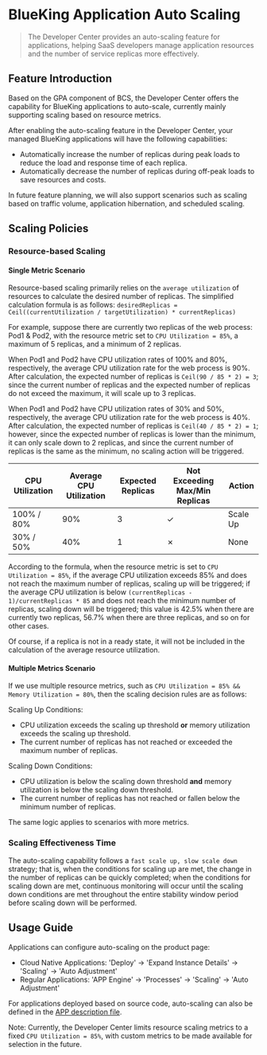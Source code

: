 # BlueKing Application Auto Scaling

> The Developer Center provides an auto-scaling feature for applications, helping SaaS developers manage application resources and the number of service replicas more effectively.

## Feature Introduction

Based on the GPA component of BCS, the Developer Center offers the capability for BlueKing applications to auto-scale, currently mainly supporting scaling based on resource metrics.

After enabling the auto-scaling feature in the Developer Center, your managed BlueKing applications will have the following capabilities:

- Automatically increase the number of replicas during peak loads to reduce the load and response time of each replica.
- Automatically decrease the number of replicas during off-peak loads to save resources and costs.

In future feature planning, we will also support scenarios such as scaling based on traffic volume, application hibernation, and scheduled scaling.

## Scaling Policies

### Resource-based Scaling

#### Single Metric Scenario

Resource-based scaling primarily relies on the `average utilization` of resources to calculate the desired number of replicas. The simplified calculation formula is as follows: `desiredReplicas = Ceil((currentUtilization / targetUtilization) * currentReplicas)`

For example, suppose there are currently two replicas of the web process: Pod1 & Pod2, with the resource metric set to `CPU Utilization = 85%`, a maximum of 5 replicas, and a minimum of 2 replicas.

When Pod1 and Pod2 have CPU utilization rates of 100% and 80%, respectively, the average CPU utilization rate for the web process is 90%. After calculation, the expected number of replicas is `Ceil(90 / 85 * 2) = 3`; since the current number of replicas and the expected number of replicas do not exceed the maximum, it will scale up to 3 replicas.

When Pod1 and Pod2 have CPU utilization rates of 30% and 50%, respectively, the average CPU utilization rate for the web process is 40%. After calculation, the expected number of replicas is `Ceil(40 / 85 * 2) = 1`; however, since the expected number of replicas is lower than the minimum, it can only scale down to 2 replicas, and since the current number of replicas is the same as the minimum, no scaling action will be triggered.

| CPU Utilization | Average CPU Utilization | Expected Replicas | Not Exceeding Max/Min Replicas | Action |
| -------------- | ---------------------- | ---------------- | ----------------------------- | ------ |
| 100% / 80%     | 90%                    | 3                | ✓                             | Scale Up |
| 30% / 50%      | 40%                    | 1                | ✗                             | None   |

According to the formula, when the resource metric is set to `CPU Utilization = 85%`, if the average CPU utilization exceeds 85% and does not reach the maximum number of replicas, scaling up will be triggered; if the average CPU utilization is below `(currentReplicas - 1)/currentReplicas * 85` and does not reach the minimum number of replicas, scaling down will be triggered; this value is 42.5% when there are currently two replicas, 56.7% when there are three replicas, and so on for other cases.

Of course, if a replica is not in a ready state, it will not be included in the calculation of the average resource utilization.

#### Multiple Metrics Scenario

If we use multiple resource metrics, such as `CPU Utilization = 85% && Memory Utilization = 80%`, then the scaling decision rules are as follows:

Scaling Up Conditions:

- CPU utilization exceeds the scaling up threshold **or** memory utilization exceeds the scaling up threshold.
- The current number of replicas has not reached or exceeded the maximum number of replicas.

Scaling Down Conditions:

- CPU utilization is below the scaling down threshold **and** memory utilization is below the scaling down threshold.
- The current number of replicas has not reached or fallen below the minimum number of replicas.

The same logic applies to scenarios with more metrics.

### Scaling Effectiveness Time

The auto-scaling capability follows a `fast scale up, slow scale down` strategy; that is, when the conditions for scaling up are met, the change in the number of replicas can be quickly completed; when the conditions for scaling down are met, continuous monitoring will occur until the scaling down conditions are met throughout the entire stability window period before scaling down will be performed.

## Usage Guide

Applications can configure auto-scaling on the product page:

- Cloud Native Applications: 'Deploy' -> 'Expand Instance Details' -> 'Scaling' -> 'Auto Adjustment'
- Regular Applications: 'APP Engine' -> 'Processes' -> 'Scaling' -> 'Auto Adjustment'

For applications deployed based on source code, auto-scaling can also be defined in the [APP description file](./app_desc.md).

Note: Currently, the Developer Center limits resource scaling metrics to a fixed `CPU Utilization = 85%`, with custom metrics to be made available for selection in the future.